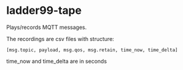 # ladder99-tape

Plays/records MQTT messages.

The recordings are csv files with structure:

    [msg.topic, payload, msg.qos, msg.retain, time_now, time_delta]

time_now and time_delta are in seconds
